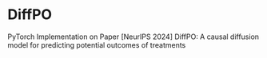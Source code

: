 # DiffPO
PyTorch Implementation on Paper [NeurIPS 2024] DiffPO: A causal diffusion model for predicting potential outcomes of treatments
